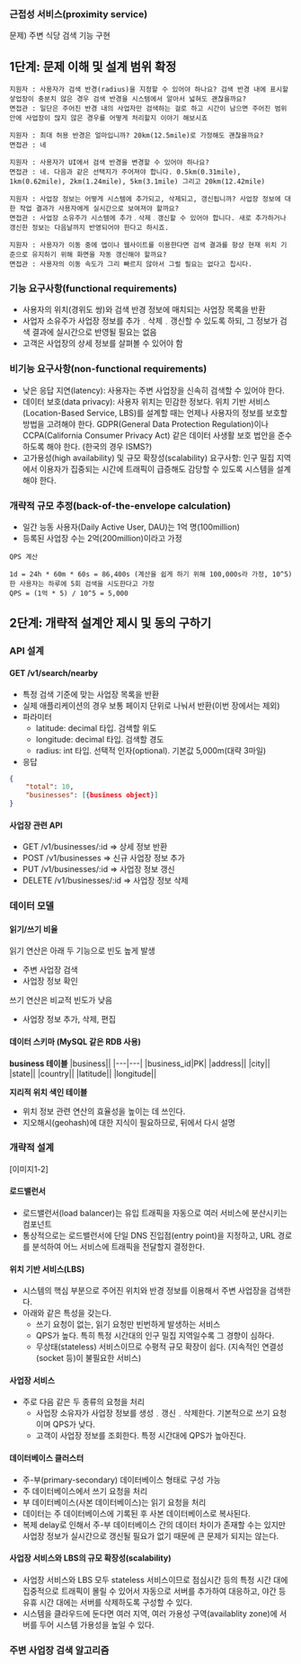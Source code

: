 ### 근접성 서비스(proximity service)

문제) 주변 식당 검색 기능 구현

## 1단계: 문제 이해 및 설계 범위 확정

```
지원자 : 사용자가 검색 반경(radius)을 지정할 수 있어야 하나요? 검색 반경 내에 표시할 샇업장이 충분치 않은 경우 검색 반경을 시스템에서 알아서 넓혀도 괜찮을까요?
면접관 : 일단은 주어진 반경 내의 사업자만 검색하는 걸로 하고 시간이 남으면 주어진 범위 안에 사업장이 많지 않은 경우를 어떻게 처리할지 이야기 해보시죠

지원자 : 최대 허용 반경은 얼마입니까? 20km(12.5mile)로 가정해도 괜찮을까요?
면접관 : 네

지원자 : 사용자가 UI에서 검색 반경을 변경할 수 있어야 하나요?
면접관 : 네. 다음과 같은 선택지가 주어져야 합니다. 0.5km(0.31mile), 1km(0.62mile), 2km(1.24mile), 5km(3.1mile) 그리고 20km(12.42mile)

지원자 : 사업장 정보는 어떻게 시스템에 추가되고, 삭제되고, 갱신됩니까? 사업장 정보에 대한 작업 결과가 사용자에게 실시간으로 보여져야 할까요?
면접관 : 사업장 소유주가 시스템에 추가﹒삭제﹒갱신할 수 있어야 합니다. 새로 추가하거나 갱신한 정보는 다음날까지 반영되어야 한다고 하시죠.

지원자 : 사용자가 이동 중에 앱이나 웹사이트를 이용한다면 검색 결과를 항상 현재 위치 기준으로 유지하기 위해 화면을 자동 갱신해야 할까요?
면접관 : 사용자의 이동 속도가 그리 빠르지 않아서 그럴 필요는 없다고 칩시다.
```

### 기능 요구사항(functional requirements)
- 사용자의 위치(경위도 쌍)와 검색 반경 정보에 매치되는 사업장 목록을 반환
- 사업자 소유주가 사업장 정보를 추가﹒삭제﹒갱신할 수 있도록 하되, 그 정보가 검색 결과에 실시간으로 반영될 필요는 없음
- 고객은 사업장의 상세 정보를 살펴볼 수 있어야 함

### 비기능 요구사항(non-functional requirements)
- 낮은 응답 지연(latency): 사용자는 주변 사업장을 신속히 검색할 수 있어야 한다.
- 데이터 보호(data privacy): 사용자 위치는 민감한 정보다. 위치 기반 서비스(Location-Based Service, LBS)를 설계할 때는 언제나 사용자의 정보를 보호할 방법을 고려해야 한다. GDPR(General Data Protection Regulation)이나 CCPA(California Consumer Privacy Act) 같은 데이터 사생활 보호 법안을 준수하도록 해야 한다. (한국의 경우 ISMS?)
- 고가용성(high availability) 및 규모 확장성(scalability) 요구사항: 인구 밀집 지역에서 이용자가 집중되는 시간에 트래픽이 급증해도 감당할 수 있도록 시스템을 설계해야 한다.

### 개략적 규모 추정(back-of-the-envelope calculation)
- 일간 능동 사용자(Daily Active User, DAU)는 1억 명(100million)
- 등록된 사업장 수는 2억(200million)이라고 가정

```
QPS 계산

1d = 24h * 60m * 60s = 86,400s (계산을 쉽게 하기 위해 100,000s라 가정, 10^5)
한 사용자는 하루에 5회 검색을 시도한다고 가정
QPS = (1억 * 5) / 10^5 = 5,000
```

## 2단계: 개략적 설계안 제시 및 동의 구하기

### API 설계

#### GET /v1/search/nearby
- 특정 검색 기준에 맞는 사업장 목록을 반환
- 실제 애플리케이션의 경우 보통 페이지 단위로 나눠서 반환(이번 장에서는 제외)
- 파라미터
    - latitude: decimal 타입. 검색할 위도
    - longitude: decimal 타입. 검색할 경도
    - radius: int 타입. 선택적 인자(optional). 기본값 5,000m(대략 3마일)
- 응답
```json
{
    "total": 10,
    "businesses": [{business object}]
}
```

#### 사업장 관련 API
- GET /v1/businesses/:id => 상세 정보 반환
- POST /v1/businesses => 신규 사업장 정보 추가
- PUT /v1/businesses/:id => 사업장 정보 갱신
- DELETE /v1/businesses/:id => 사업장 정보 삭제

### 데이터 모델

#### 읽기/쓰기 비율
읽기 연산은 아래 두 기능으로 빈도 높게 발생
- 주변 사업장 검색
- 사업장 정보 확인

쓰기 연산은 비교적 빈도가 낮음
- 사업장 정보 추가, 삭제, 편집

#### 데이터 스키마 (MySQL 같은 RDB 사용)
**business 테이블**
|business||
|---|---|
|business_id|PK|
|address||
|city||
|state||
|country||
|latitude||
|longitude||

**지리적 위치 색인 테이블**
- 위치 정보 관련 연산의 효율성을 높이는 데 쓰인다.
- 지오해시(geohash)에 대한 지식이 필요하므로, 뒤에서 다시 설명

### 개략적 설계
[이미지1-2]

#### 로드밸런서
- 로드밸런서(load balancer)는 유입 트래픽을 자동으로 여러 서비스에 분산시키는 컴포넌트
- 통상적으로는 로드밸런서에 단일 DNS 진입점(entry point)을 지정하고, URL 경로를 분석하여 어느 서비스에 트래픽을 전달할지 결정한다.

#### 위치 기반 서비스(LBS)
- 시스템의 핵심 부분으로 주어진 위치와 반경 정보를 이용해서 주변 사업장을 검색한다.
- 아래와 같은 특성을 갖는다.
    - 쓰기 요청이 없는, 읽기 요청만 빈번하게 발생하는 서비스
    - QPS가 높다. 특히 특정 시간대의 인구 밀집 지역일수록 그 경향이 심하다.
    - 무상태(stateless) 서비스이므로 수평적 규모 확장이 쉽다. (지속적인 연결성(socket 등)이 불필요한 서비스)

#### 사업장 서비스
- 주로 다음 같은 두 종류의 요청을 처리
    - 사업장 소유자가 사업장 정보를 생성﹒갱신﹒삭제한다. 기본적으로 쓰기 요청이며 QPS가 낮다.
    - 고객이 사업장 정보를 조회한다. 특정 시간대에 QPS가 높아진다.

#### 데이터베이스 클러스터
- 주-부(primary-secondary) 데이터베이스 형태로 구성 가능
- 주 데이터베이스에서 쓰기 요청을 처리
- 부 데이터베이스(사본 데이터베이스)는 읽기 요청을 처리
- 데이터는 주 데이터베이스에 기록된 후 사본 데이터베이스로 복사된다.
- 복제 delay로 인해서 주-부 데이터베이스 간의 데이터 차이가 존재할 수는 있지만 사업장 정보가 실시간으로 갱신될 필요가 없기 때문에 큰 문제가 되지는 않는다.

#### 사업장 서비스와 LBS의 규모 확장성(scalability)
- 사업장 서비스와 LBS 모두 stateless 서비스이므로 점심시간 등의 특정 시간 대에 집중적으로 트래픽이 몰릴 수 있어서 자동으로 서버를 추가하여 대응하고, 야간 등 유휴 시간 대에는 서버를 삭제하도록 구성할 수 있다.
- 시스템을 클라우드에 둔다면 여러 지역, 여러 가용성 구역(availablity zone)에 서버를 두어 시스템 가용성을 높일 수 있다.

### 주변 사업장 검색 알고리즘


